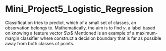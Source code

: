 # Mini_Project5_Logistic_Regression
Classification tries to predict, which of a small set of classes, an observation belongs to. Mathematically, the aim is to find $y$, a label based on knowing a feature vector $\x$
Mentioned is an example of a maximum-margin classifier where construct a decision boundary that is far as possible away from both classes of points.
